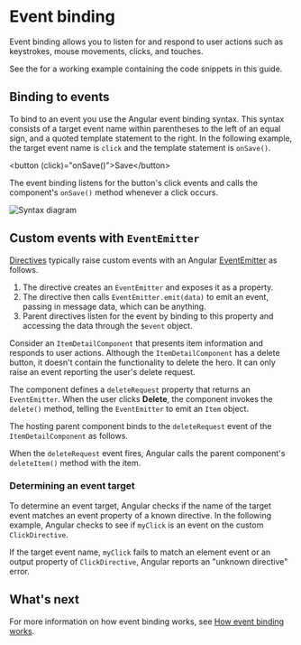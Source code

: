# Event binding

Event binding allows you to listen for and respond to user actions such as keystrokes, mouse movements, clicks, and touches.

<div class="alert is-helpful">

See the <live-example></live-example> for a working example containing the code snippets in this guide.

</div>

## Binding to events

To bind to an event you use the Angular event binding syntax.
This syntax consists of a target event name within parentheses to the left of an equal sign, and a quoted template statement to the right.
In the following example, the target event name is `click` and the template statement is `onSave()`.

<code-example language="html" header="Event binding syntax">
&lt;button (click)="onSave()"&gt;Save&lt;/button&gt;
</code-example>

The event binding listens for the button's click events and calls the component's `onSave()` method whenever a click occurs.

<div class="lightbox">
  <img src='generated/images/guide/template-syntax/syntax-diagram.svg' alt="Syntax diagram">
</div>

## Custom events with `EventEmitter`

[Directives](guide/built-in-directives) typically raise custom events with an Angular [EventEmitter](api/core/EventEmitter) as follows.

1. The directive creates an `EventEmitter` and exposes it as a property.
1. The directive then calls `EventEmitter.emit(data)` to emit an event, passing in message data, which can be anything.
1. Parent directives listen for the event by binding to this property and accessing the data through the `$event` object.

Consider an `ItemDetailComponent` that presents item information and responds to user actions.
Although the `ItemDetailComponent` has a delete button, it doesn't contain the functionality to delete the hero.
It can only raise an event reporting the user's delete request.


<code-example path="event-binding/src/app/item-detail/item-detail.component.html" header="src/app/item-detail/item-detail.component.html (template)" region="line-through"></code-example>

The component defines a `deleteRequest` property that returns an `EventEmitter`.
When the user clicks **Delete**, the component invokes the `delete()` method, telling the `EventEmitter` to emit an `Item` object.

<code-example path="event-binding/src/app/item-detail/item-detail.component.ts" header="src/app/item-detail/item-detail.component.ts (deleteRequest)" region="deleteRequest"></code-example>

The hosting parent component binds to the `deleteRequest` event of the `ItemDetailComponent` as follows.

<code-example path="event-binding/src/app/app.component.html" header="src/app/app.component.html (event-binding-to-component)" region="event-binding-to-component"></code-example>

When the `deleteRequest` event fires, Angular calls the parent component's `deleteItem()` method with the item.

### Determining an event target

To determine an event target, Angular checks if the name of the target event matches an event property of a known directive.
In the following example, Angular checks to see if `myClick` is an event on the custom `ClickDirective`.

<code-example path="event-binding/src/app/app.component.html" region="custom-directive" header="src/app/app.component.html"></code-example>

If the target event name, `myClick` fails to match an element event or an output property of `ClickDirective`, Angular reports an "unknown directive" error.

## What's next

For more information on how event binding works, see [How event binding works](guide/event-binding-concepts).
